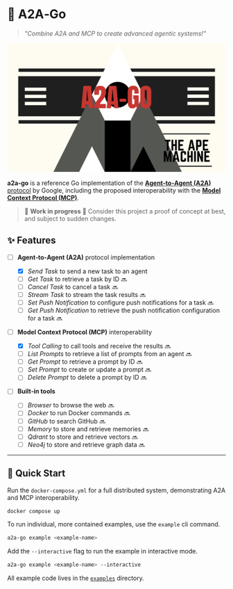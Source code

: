 # 🌈 A2A‑Go

> _"Combine A2A and MCP to create advanced agentic systems!"_

![A2A‑Go](a2a-go.png)

**a2a‑go** is a reference Go implementation of the [**Agent‑to‑Agent (A2A)**
protocol](https://google.github.io/A2A/#/) by Google, including the proposed
interoperability with the [**Model Context Protocol (MCP)**](https://modelcontextprotocol.io).

> 🚧 **Work in progress** 🚧 Consider this project a proof of concept at best, and subject
> to sudden changes.

## ✨ Features

- [ ] **Agent‑to‑Agent (A2A)** protocol implementation

  - [x] _Send Task_ to send a new task to an agent
  - [ ] _Get Task_ to retrieve a task by ID 🔜
  - [ ] _Cancel Task_ to cancel a task 🔜
  - [ ] _Stream Task_ to stream the task results 🔜
  - [ ] _Set Push Notification_ to configure push notifications for a task 🔜
  - [ ] _Get Push Notification_ to retrieve the push notification configuration for a task 🔜

- [ ] **Model Context Protocol (MCP)** interoperability

  - [x] _Tool Calling_ to call tools and receive the results 🔜
  - [ ] _List Prompts_ to retrieve a list of prompts from an agent 🔜
  - [ ] _Get Prompt_ to retrieve a prompt by ID 🔜
  - [ ] _Set Prompt_ to create or update a prompt 🔜
  - [ ] _Delete Prompt_ to delete a prompt by ID 🔜

- [ ] **Built‑in tools**

  - [ ] _Browser_ to browse the web 🔜
  - [ ] _Docker_ to run Docker commands 🔜
  - [ ] _GitHub_ to search GitHub 🔜
  - [ ] _Memory_ to store and retrieve memories 🔜
  - [ ] _Qdrant_ to store and retrieve vectors 🔜
  - [ ] _Neo4j_ to store and retrieve graph data 🔜

---

## 🚀 Quick Start

Run the `docker-compose.yml` for a full distributed system, demonstrating
A2A and MCP interoperability.

```bash
docker compose up
```

To run individual, more contained examples, use the `example` cli command.

```bash
a2a-go example <example-name>
```

Add the `--interactive` flag to run the example in interactive mode.

```bash
a2a-go example <example-name> --interactive
```

All example code lives in the [`examples`](examples) directory.
